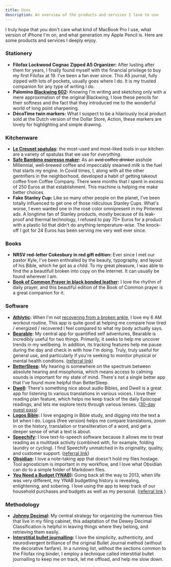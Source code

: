 ```yaml
---
title: Uses
description: An overview of the products and services I love to use
---
```


I truly hope that you don't care what kind of MacBook Pro I use, what version of iPhone I'm on, and what generation my Apple Pencil is. Here are some products and services I deeply enjoy.

### Stationery

- **Filofax Lockwood Cognac Zipped A5 Organizer:** After lusting after them for years, I finally found myself with the financial privilege to buy my first Filofax at 19. I've been a fan ever since. This A5 journal, fully zipped with lots of pockets, usually goes where I do. It is my trusted companion for any type of writing I do.
- **Palomino [Blackwing 602](https://en.wikipedia.org/wiki/Blackwing_602):** Knowing I'm writing and sketching only with a mere approximation of the original Blackwing, I love these pencils for their softness and the fact that they introduced me to the wonderful world of long point sharpening.
- **DécoTime twin markers:** What I suspect to be a hilariously local product sold at the Dutch version of the Dollar Store, Action, these markers are lovely for highlighting and simple drawing.

### Kitchenware

- **[Le Creuset spatulas](https://www.lecreuset.com/kitchen-tools/spoons-and-spatulas):** the most-used and most-liked tools in our kitchen are a variety of spatulas that we use for _everything_.
- **[Safe Bambino espresso maker](https://www.sageappliances.com/eu/en/products/espresso/bes450.html):** As an ~~avid coffee drinker~~ asshole Millennial, well-brewed coffee and impeccably steamed milk is the fuel that starts my engine. In Covid times, I, along with all the other gentrifiers in the neighborhood, developed a habit of getting takeout coffee from Coffee Company. There were months that I spent in excess of 250 Euros at that establishment. This machine is helping me make better choices.
- **Fake Stanley Cup:** Like so many other people on the planet, I've been totally influenced to get one of those ridiculous Stanley Cups. What's worse, I even wanted one in the rosé color omnipresent in my Pinterest ads. A longtime fan of Stanley products, mostly because of its leak-proof and thermal technology, I refused to pay 70+ Euros for a product with a plastic lid that didn't do anything temperature-wise. The knock-off I got for 24 Euros has been serving me very well ever since.

### Books

- **NRSV red-letter Cokesbury in red gift edition:** Ever since I met our pastor Kyle, I've been enthralled by the beauty, typography, and layout of his Bible, which he got as a child. To my great pleasure, I was able to find the a beautifull broken into copy on the Internet. It can usually be found wherever I am.
- **[Book of Common Prayer in black bonded leather](https://www.amazon.nl/-/en/Church-Publishing/dp/0898691117):** I love the rhythm of daily prayer, and this beautiful edition of the Book of Common prayer is a great companion for it.

### Software

- **[Athlytic](https://www.athlyticapp.com/):** When I'm not [recovering from a broken ankle](/2024/10/26/11/24/10/), I love my 6 AM workout routine. This app is quite good at helping me compare how tired / energized / recovered I feel compared to what my body actually says.
- **[Bearable](https://bearable.app/):** My central app for quantified self adventures, Bearable is incredibly useful for two things. Primarily, it seeks to help me uncover trends in my wellbeing. In addition, its tracking features help me pause during the day and check in with how I'm doing. Truly, truly useful for general use, and particularly if you're seeking to monitor physical or mental health condtions. ([referral link](https://bearable.page.link/XDYxWiYazWdpmmrB9))
- **[BetterSleep](https://www.bettersleep.com)**: My hearing is somewhere on the spectrum between absolute hearing and misophonia, which means access to calming sounds is important for my state of mind. There's not a single better app that I've found more helpful than BetterSleep.
- **[Dwell](https://dwellapp.io/):** There's something nice about audio Bibles, and Dwell is a great app for listening to various translations in various voices. I love their reading plan feature, which helps me keep track of the daily Episcopal readings, and lets me explore texts through various lenses. ([30-day guest pass](https://get.dwellbible.com/guest-pass/))
- **[Logos Bible](https://www.logos.com/):** I love engaging in Bible study, and digging into the text a bit when I do. Logos (free version) helps me compare translations, zoom in on the history, translation or transliteration of a word, and get a deeper sense of what a text is about.
- **[Speechify](https://speechify.com/):** I love text-to-speech software because it allows me to treat reading as a multitask activity (combined with, for example, folding laundry or cycling). I find Speechify unmatched in its originality, quality, and customer support. ([referral link](https://share.speechify.com/mz8DVrC))
- **[Obsidian](obsidian.md/):** I love a note-taking app that doesn't hold my files hostage. Tool agnosticism is important in my workflow, and I love what Obsidian can do to a simple folder of Markdown files.
- **[You Need a Budget (YNAB)](https://ynab.com):** Going back all the way to 2013, when life was very different, my YNAB budgetting history is revealing, enlightening, and sobering. I love using the app to keep track of our household purchases and budgets as well as my personal. ([referral link](https://ynab.com/referral/?ref=yEhbbQeFpxqW5WDQ&sponsor_name=Zinzy&utm_source=customer_referral)
)
### Methodology

- **[Johnny Decimal](https://johnnydecimal.com/):** My central strategy for organizing the numerous files that live in my filing cabinet, this adaptation of the Dewey Decimal Classification is helpful in leaving things where they belong, and retrieving them easily.
- **[Interstitial bullet journalling](https://bulletjournal.com/blogs/bulletjournalist/how-to-improve-focus-using-a-bullet-journal?srsltid=AfmBOoq3ssQZBF8xfc4A6FR8pYiruvqz187J0PvOq4Up5lFN-Fa7WjqD):** I love the simplicity, authenticity, and neurodivergent brilliance of the original Bullet Journal method (without the decorative fanfare). In a running list, without the sections common to the Filofax ring binder, I employ a technique called interstitial bullet journalling to keep me on track, let me offload, and help me slow down.
